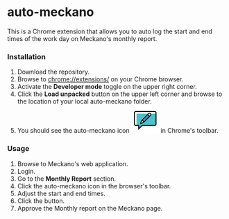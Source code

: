 auto-meckano
============

This is a Chrome extension that allows you to auto log the start and end times of the work day on Meckano's monthly report.

### Installation
1. Download the repository.
2. Browse to [chrome://extensions/](chrome://extensions/) on your Chrome browser.
3. Activate the **Developer mode** toggle on the upper right corner.
4. Click the **Load unpacked** button on the upper left corner and browse to the location of your local auto-meckano folder.
5. You should see the auto-meckano icon ![Image](icon-64.png "auto-meckano") in Chrome's toolbar. 

### Usage
1. Browse to Meckano's web application.
2. Login.
3. Go to the **Monthly Report** section.
4. Click the auto-meckano icon in the browser's toolbar.
5. Adjust the start and end times.
6. Click the button.
7. Approve the Monthly report on the Meckano page.